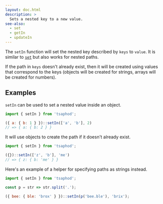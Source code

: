 ```yaml
---
layout: doc.html
description: >
  Sets a nested key to a new value.
see-also:
  - set
  - getIn
  - updateIn
---
```


The `setIn` function will set the nested key described by `keys` to `value`. It is similar to [`set`](../set) but also works for nested paths.

If the path in `keys` doesn't already exist, then it will be created using values that correspond to the keys (objects will be created for strings, arrays will be created for numbers).

## Examples

`setIn` can be used to set a nested value inside an object.

```js
import { setIn } from 'tsaphod';

({ a: { b: 1 } })::setIn(['a', 'b'], 2)
// => { a: { b: 2 } }
```

It will use objects to create the path if it doesn't already exist.

```js
import { setIn } from 'tsaphod';

({})::setIn(['z', 'b'], 'me')
// => { z: { b: 'me' } }
```

Here's an example of a helper for specifying paths as strings instead.

```js
import { setIn } from 'tsaphod';

const p = str => str.split('.');

({ bee: { ble: 'brox' } })::setIn(p('bee.ble'), 'brix');
```

